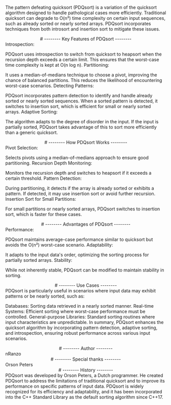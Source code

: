 The pattern defeating quicksort (PDQsort) is a variation of the quicksort algorithm designed to handle pathological cases more efficiently. Traditional quicksort can degrade to O(n²) time complexity on certain input sequences, such as already sorted or nearly sorted arrays. PDQsort incorporates techniques from both introsort and insertion sort to mitigate these issues.

<center>
# --------  Key Features of PDQsort  --------
</center>
Introspection:

PDQsort uses introspection to switch from quicksort to heapsort when the recursion depth exceeds a certain limit. This ensures that the worst-case time complexity is kept at O(n log n).
Partitioning:

It uses a median-of-medians technique to choose a pivot, improving the chance of balanced partitions. This reduces the likelihood of encountering worst-case scenarios.
Detecting Patterns:

PDQsort incorporates pattern detection to identify and handle already sorted or nearly sorted sequences. When a sorted pattern is detected, it switches to insertion sort, which is efficient for small or nearly sorted arrays.
Adaptive Sorting:

The algorithm adapts to the degree of disorder in the input. If the input is partially sorted, PDQsort takes advantage of this to sort more efficiently than a generic quicksort.

<center>
# --------  How PDQsort Works  --------
</center>
Pivot Selection:

Selects pivots using a median-of-medians approach to ensure good partitioning.
Recursion Depth Monitoring:

Monitors the recursion depth and switches to heapsort if it exceeds a certain threshold.
Pattern Detection:

During partitioning, it detects if the array is already sorted or exhibits a pattern. If detected, it may use insertion sort or avoid further recursion.
Insertion Sort for Small Partitions:

For small partitions or nearly sorted arrays, PDQsort switches to insertion sort, which is faster for these cases.

<center>
# --------  Advantages of PDQsort  --------
</center>
Performance:

PDQsort maintains average-case performance similar to quicksort but avoids the O(n²) worst-case scenario.
Adaptability:

It adapts to the input data's order, optimizing the sorting process for partially sorted arrays.
Stability:

While not inherently stable, PDQsort can be modified to maintain stability in sorting.

<center>
# --------  Use Cases  --------
</center>
PDQsort is particularly useful in scenarios where input data may exhibit patterns or be nearly sorted, such as:

Databases:
Sorting data retrieved in a nearly sorted manner.
Real-time Systems:
Efficient sorting where worst-case performance must be controlled.
General-purpose Libraries:
Standard sorting routines where input characteristics are unpredictable.
In summary, PDQsort enhances the quicksort algorithm by incorporating pattern detection, adaptive sorting, and introspection, ensuring robust performance across various input scenarios.

<center>
# --------  Author  --------
</center>
nRanzo

<center>
# --------  Special thanks  --------
</center>
Orson Peters

<center>
# --------  History  --------
</center>
PDQsort was developed by Orson Peters, a Dutch programmer. He created PDQsort to address the limitations of traditional quicksort and to improve its performance on specific patterns of input data. PDQsort is widely recognized for its efficiency and adaptability, and it has been incorporated into the C++ Standard Library as the default sorting algorithm since C++17.
